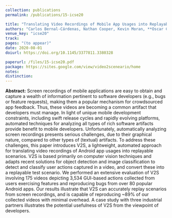 ```yaml
---
collection: publications
permalink: /publications/15-icse20

title: "Translating Video Recordings of Mobile App Usages into Replayable Scenarios"
authors: "Carlos Bernal-Cárdenas, Nathan Cooper, Kevin Moran, **Oscar Chaparro**, Andrian Marcus, Denys Poshyvanyk"
venue_key: "icse20"
track: 
pages: "(to appear)"
date: 2020-08-01
doiurl: https://doi.org/10.1145/3377811.3380328

paperurl: /files/15-icse20.pdf
package: https://sites.google.com/view/video2sceneario/home
notes: 
distinction: 
---
```


**Abstract:** Screen recordings of mobile applications are easy to obtain and capture a wealth of information pertinent to software developers (e.g., bugs or feature requests), making them a popular mechanism for crowdsourced app feedback. Thus, these videos are becoming a common artifact that developers must manage. In light of unique mobile development constraints, including swift release cycles and rapidly evolving platforms, automated techniques for analyzing all types of rich software artifacts provide benefit to mobile developers. Unfortunately, automatically analyzing screen recordings presents serious challenges, due to their graphical nature, compared to other types of (textual) artifacts. To address these challenges, this paper introduces V2S, a lightweight, automated approach for translating video recordings of Android app usages into replayable scenarios. V2S is based primarily on computer vision techniques and adapts recent solutions for object detection and image classification to detect and classify user actions captured in a video, and convert these into a replayable test scenario. We performed an extensive evaluation of V2S involving 175 videos depicting 3,534 GUI-based actions collected from users exercising features and reproducing bugs from over 80 popular Android apps. Our results illustrate that V2S can accurately replay scenarios from screen recordings, and is capable of reproducing ~89% of our collected videos with minimal overhead. A case study with three industrial partners illustrates the potential usefulness of V2S from the viewpoint of developers.